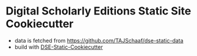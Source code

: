 # Digital Scholarly Editions Static Site Cookiecutter



* data is fetched from https://github.com/TAJSchaaf/dse-static-data
* build with [DSE-Static-Cookiecutter](https://github.com/acdh-oeaw/dse-static-cookiecutter)
